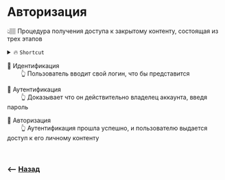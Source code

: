 # Авторизация
👆🏽 Процедура получения доступа к закрытому контенту, состоящая из трех этапов   

<details>
<summary> 🔥 <code>Shortcut</code></summary>

___

🔹 Аутентификация  
&emsp;&emsp; 👆  Кто-ты


🔹 Авторизация  
&emsp;&emsp; 👆 Что ты можешь делать

___

</details>

🔹 Идентификация  
&emsp;&emsp; 👆 Пользователь вводит свой логин, что бы представится  

🔹 Аутентификация  
&emsp;&emsp; 👆  Доказывает что он действительно владелец аккаунта, введя пароль

🔹 Авторизация  
&emsp;&emsp; 👆 Аутентификация прошла успешно, и пользователю выдается доступ к его личному контенту

<br>

### ⟵ **<a href="../../readme.md">Назад</a>**

